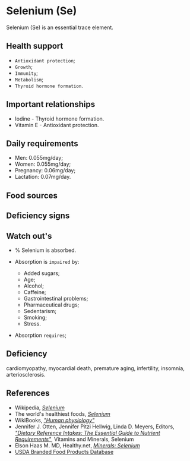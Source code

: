 # Selenium (Se)
Selenium (Se) is an essential trace element.

## Health support
- `Antioxidant protection`;
- `Growth`;
- `Immunity`;
- `Metabolism`;
- `Thyroid hormone formation`.

## Important relationships
- Iodine - Thyroid hormone formation.
- Vitamin E - Antioxidant protection.

## Daily requirements
- Men: 0.055mg/day;
- Women: 0.055mg/day;
- Pregnancy: 0.06mg/day;
- Lactation: 0.07mg/day.

## Food sources

## Deficiency signs

## Watch out's
- % Selenium is absorbed.

- Absorption is `impaired` by:
    - Added sugars;
    - Age;
    - Alcohol;
    - Caffeine;
    - Gastrointestinal problems;
    - Pharmaceutical drugs;
    - Sedentarism;
    - Smoking;
    - Stress.

- Absorption `requires`;


## Deficiency
cardiomyopathy, myocardial death, premature aging, infertility, insomnia, arteriosclerosis.

## References
- Wikipedia, [_Selenium_](https://en.wikipedia.org/wiki/Selenium)
- The world's healthiest foods, [_Selenium_](http://www.whfoods.com/genpage.php?tname=nutrient&dbid=95)
- WikiBooks, [_"Human physiology"_](https://en.wikibooks.org/wiki/Human_Physiology/Nutrition#Minerals)
- Jennifer J. Otten, Jennifer Pitzi Hellwig, Linda D. Meyers, Editors, [_"Dietary Reference Intakes: The Essential Guide to Nutrient Requirements"_](https://www.amazon.com/Dietary-Reference-Intakes-Essential-Requirements/dp/0309157420), Vitamins and Minerals, Selenium
- Elson Haas M. MD, Healthy.net, [_Minerals: Selenium_](http://www.healthy.net/Health/Article/Selenium/2068/1)
- [USDA Branded Food Products Database](https://ndb.nal.usda.gov/ndb/nutrients/report/nutrientsfrm?max=1000&offset=0&totCount=0&nutrient1=317&nutrient2=&nutrient3=&subset=0&sort=c&measureby=g)
